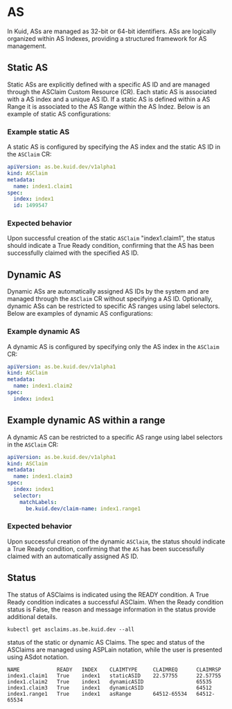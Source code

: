 # AS

In Kuid, ASs are managed as 32-bit or 64-bit identifiers. ASs are logically organized within AS Indexes, providing a structured framework for AS management.

## Static AS

Static ASs are explicitly defined with a specific AS ID and are managed through the ASClaim Custom Resource (CR). Each static AS is associated with a AS index and a unique AS ID. If a static AS is defined within a AS Range it is associated to the AS Range within the AS Indez. Below is an example of static AS configurations:

### Example static AS

A static AS is configured by specifying the AS index and the static AS ID in the `ASClaim` CR:

```yaml
apiVersion: as.be.kuid.dev/v1alpha1
kind: ASClaim
metadata:
  name: index1.claim1
spec:
  index: index1
  id: 1499547
```

### Expected behavior

Upon successful creation of the static `ASClaim` "index1.claim1", the status should indicate a True Ready condition, confirming that the AS has been successfully claimed with the specified AS ID.

## Dynamic AS

Dynamic ASs are automatically assigned AS IDs by the system and are managed through the `ASClaim` CR without specifying a AS ID. Optionally, dynamic ASs can be restricted to specific AS ranges using label selectors. Below are examples of dynamic AS configurations:

### Example dynamic AS

A dynamic AS is configured by specifying only the AS index in the `ASClaim` CR:

```yaml
apiVersion: as.be.kuid.dev/v1alpha1
kind: ASClaim
metadata:
  name: index1.claim2
spec:
  index: index1
```

## Example dynamic AS within a range

A dynamic AS can be restricted to a specific AS range using label selectors in the `ASClaim` CR:

```yaml
apiVersion: as.be.kuid.dev/v1alpha1
kind: ASClaim
metadata:
  name: index1.claim3
spec:
  index: index1
  selector:
    matchLabels:
      be.kuid.dev/claim-name: index1.range1
```
### Expected behavior

Upon successful creation of the dynamic `ASClaim`, the status should indicate a True Ready condition, confirming that the `AS` has been successfully claimed with an automatically assigned AS ID.

## Status

The status of ASClaims is indicated using the READY condition. A True Ready condition indicates a successful ASClaim. When the Ready condition status is False, the reason and message information in the status provide additional details.

```
kubectl get asclaims.as.be.kuid.dev --all
```

status of the static or dynamic AS Claims. The spec and status of the ASClaims are managed using ASPLain notation, while the user is presented using ASdot notation.

```
NAME            READY   INDEX    CLAIMTYPE     CLAIMREQ      CLAIMRSP
index1.claim1   True    index1   staticASID    22.57755      22.57755
index1.claim2   True    index1   dynamicASID                 65535
index1.claim3   True    index1   dynamicASID                 64512
index1.range1   True    index1   asRange       64512-65534   64512-65534
```
